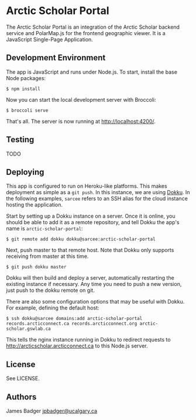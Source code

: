 # Arctic Scholar Portal

The Arctic Scholar Portal is an integration of the Arctic Scholar backend service and PolarMap.js for the frontend geographic viewer. It is a JavaScript Single-Page Application.

## Development Environment

The app is JavaScript and runs under Node.js. To start, install the base Node packages:

    $ npm install

Now you can start the local development server with Broccoli:

    $ broccoli serve

That's all. The server is now running at [http://localhost:4200/](http://localhost:4200/).

## Testing

TODO

## Deploying

This app is configured to run on Heroku-like platforms. This makes deployment as simple as a `git push`. In this instance, we are using [Dokku](https://github.com/progrium/dokku). In the following examples, `sarcee` refers to an SSH alias for the cloud instance hosting the application.

Start by setting up a Dokku instance on a server. Once it is online, you should be able to add it as a remote repository, and tell Dokku the app's name is `arctic-scholar-portal`:

    $ git remote add dokku dokku@sarcee:arctic-scholar-portal

Next, push master to that remote host. Note that Dokku only supports receiving from master at this time.

    $ git push dokku master

Dokku will then build and deploy a server, automatically restarting the existing instance if necessary. Any time you need to push a new version, just push to the dokku remote on git.

There are also some configuration options that may be useful with Dokku. For example, defining the default host:

    $ ssh dokku@sarcee domains:add arctic-scholar-portal records.arcticconnect.ca records.arcticconnect.org arctic-scholar.gswlab.ca

This tells the nginx instance running in Dokku to redirect requests to http://arcticscholar.arcticconnect.ca to this Node.js server.

## License

See LICENSE.

## Authors

James Badger <jpbadger@ucalgary.ca>

